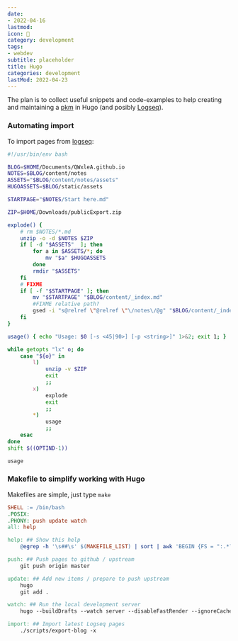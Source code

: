 ```yaml
---
date:
- 2022-04-16
lastmod: 
icon: 📝
category: development
tags:
- webdev
subtitle: placeholder
title: Hugo
categories: development
lastMod: 2022-04-23
---
```

The plan is to collect useful snippets and code-examples to help creating and maintaining a [pkm](/page/pkm) in Hugo (and posibly [Logseq](/page/Logseq)).

### Automating import

To import pages from [logseq](/page/logseq):


```bash
#!/usr/bin/env bash

BLOG=$HOME/Documents/QWxleA.github.io
NOTES=$BLOG/content/notes
ASSETS="$BLOG/content/notes/assets"
HUGOASSETS=$BLOG/static/assets

STARTPAGE="$NOTES/Start here.md"

ZIP=$HOME/Downloads/publicExport.zip

explode() {
    # rm $NOTES/*.md 
    unzip -o -d $NOTES $ZIP
    if [ -d "$ASSETS"  ]; then
        for a in $ASSETS/*; do 
            mv "$a" $HUGOASSETS
        done
        rmdir "$ASSETS"
    fi
    # FIXME
    if [ -f "$STARTPAGE" ]; then
        mv "$STARTPAGE" "$BLOG/content/_index.md"
        #FIXME relative path?
        gsed -i "s@relref \"@relref \"\/notes\/@g" "$BLOG/content/_index.md"
    fi
}

usage() { echo "Usage: $0 [-s <45|90>] [-p <string>]" 1>&2; exit 1; }

while getopts "lx" o; do
    case "${o}" in
        l)
            unzip -v $ZIP
            exit
            ;;
        x)
            explode
            exit
            ;;
        *)
            usage
            ;;
    esac
done
shift $((OPTIND-1))

usage
```

### Makefile to simplify working with Hugo

Makefiles are simple, just type `make`


```makefile
SHELL := /bin/bash
.POSIX:
.PHONY: push update watch
all: help

help: ## Show this help
	@egrep -h '\s##\s' $(MAKEFILE_LIST) | sort | awk 'BEGIN {FS = ":.*?## "}; {printf "\033[36m%-20s\033[0m %s\n", $$1, $$2}'

push: ## Push pages to github / upstream
	git push origin master

update: ## Add new items / prepare to push upstream
	hugo
	git add .

watch: ## Run the local development server
	hugo --buildDrafts --watch server --disableFastRender --ignoreCache

import: ## Import latest Logseq pages
	./scripts/export-blog -x
```
